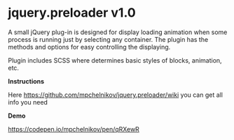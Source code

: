 # jquery.preloader v1.0
A small jQuery plug-in is designed for display loading animation when some process is running just by selecting any container.
The plugin has the methods and options for easy controlling the displaying.

Plugin includes SCSS where determines basic styles of blocks, animation, etc.

**Instructions**

Here https://github.com/mpchelnikov/jquery.preloader/wiki you can get all info you need

**Demo**

https://codepen.io/mpchelnikov/pen/qRXewR